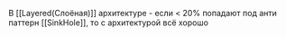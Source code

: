 В [[Layered(Слоёная)]] архитектуре - если < 20% попадают под анти паттерн [[SinkHole]], то с архитектурой всё хорошо